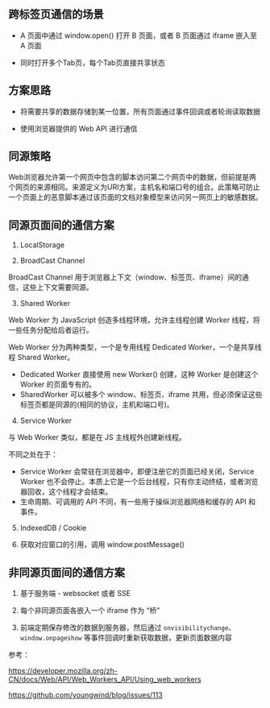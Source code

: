 ## 跨标签页通信的场景

- A 页面中通过 window.open() 打开 B 页面，或者 B 页面通过 iframe 嵌入至 A 页面

- 同时打开多个Tab页，每个Tab页直接共享状态

## 方案思路

- 将需要共享的数据存储到某一位置，所有页面通过事件回调或者轮询读取数据

- 使用浏览器提供的 Web API 进行通信

## 同源策略

Web浏览器允许第一个网页中包含的脚本访问第二个网页中的数据，但前提是两个网页的来源相同。来源定义为URI方案，主机名和端口号的组合。此策略可防止一个页面上的恶意脚本通过该页面的文档对象模型来访问另一网页上的敏感数据。

## 同源页面间的通信方案

1. LocalStorage

2. BroadCast Channel

  BroadCast Channel 用于浏览器上下文（window、标签页、iframe）间的通信，这些上下文需要同源。

3. Shared Worker

  Web Worker 为 JavaScript 创造多线程环境，允许主线程创建 Worker 线程，将一些任务分配给后者运行。

  Web Worker 分为两种类型，一个是专用线程 Dedicated Worker，一个是共享线程 Shared Worker。

  - Dedicated Worker 直接使用 new Worker() 创建，这种 Worker 是创建这个 Worker 的页面专有的。
  - SharedWorker 可以被多个 window、标签页、iframe 共用，但必须保证这些标签页都是同源的(相同的协议，主机和端口号)。

4. Service Worker

  与 Web Worker 类似，都是在 JS 主线程外创建新线程。

  不同之处在于：
  - Service Worker 会常驻在浏览器中，即便注册它的页面已经关闭，Service Worker 也不会停止。本质上它是一个后台线程，只有你主动终结，或者浏览器回收，这个线程才会结束。
  - 生命周期、可调用的 API 不同，有一些用于操纵浏览器网络和缓存的 API 和事件。

5. IndexedDB / Cookie

6. 获取对应窗口的引用，调用 window.postMessage()

## 非同源页面间的通信方案

1. 基于服务端 - websocket 或者 SSE

2. 每个非同源页面各嵌入一个 iframe 作为 “桥”

3. 前端定期保存修改的数据到服务器，然后通过 `onvisibilitychange`、`window.onpageshow` 等事件回调时重新获取数据，更新页面数据内容

参考：

https://developer.mozilla.org/zh-CN/docs/Web/API/Web_Workers_API/Using_web_workers

https://github.com/youngwind/blog/issues/113